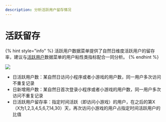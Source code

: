 ```yaml
---
description: 分析活跃用户留存情况
---
```


# 活跃留存

{% hint style="info" %}
活跃用户数据菜单提供了自然日维度活跃用户的留存率，建议与[活跃用户](https://doc.skysriver.com/game-data/indicator-description/dau)数据菜单的用户粘性类指标配合一同分析。
{% endhint %}

![](https://cdn.61week.com/tianmu/doc/index/image/game-data/indicator-description/%E6%B4%BB%E8%B7%83%E7%95%99%E5%AD%98/image.png)

* 日活跃用户数：某自然日访问小程序或者小游戏的用户数，同一用户多次访问不重复记录
* 日新增用户数：某自然日首次登录小程序或者小游戏的用户数，同一用户多次访问不重复记录
* 日活跃用户留存率：指定时间活跃（即访问小游戏）的用户，在之后的第X（X为1,2,3,4,5,6,7,14,30）天，再次访问小游戏的用户占指定时间活跃用户的比值
